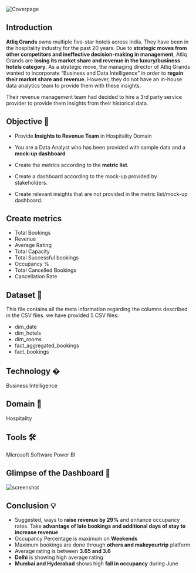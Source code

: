 ![Coverpage](https://user-images.githubusercontent.com/69301816/192222973-da740740-9c5e-4758-ae8f-0fda216857c4.jpg)
## Introduction

**Atliq Grands** owns multiple five-star hotels across India. They have been in the hospitality industry for the past 20 years. Due to **strategic moves from other competitors and ineffective decision-making in management**, Atliq Grands are **losing its market share and revenue in the luxury/business hotels category**. As a strategic move, the managing director of Atliq Grands wanted to incorporate “Business and Data Intelligence” in order to **regain their market share and revenue**. However, they do not have an in-house data analytics team to provide them with these insights.

Their revenue management team had decided to hire a 3rd party service provider to provide them insights from their historical data.
## Objective 🎯
- Provide **Insights to Revenue Team** in Hospitality Domain

- You are a Data Analyst who has been provided with sample data and a **mock-up dashboard**
- Create the metrics according to the **metric list**.
- Create a dashboard according to the mock-up provided by stakeholders.
- Create relevant insights that are not provided in the metric list/mock-up dashboard.

## Create metrics
- Total Bookings
- Revenue
- Average Rating
- Total Capacity
- Total Successful bookings
- Occupancy %
- Total Cancelled Bookings
- Cancellation Rate


## Dataset 📀

This file contains all the meta information regarding the columns described in the CSV files. we have provided 5 CSV files:
- dim_date
- dim_hotels
- dim_rooms
- fact_aggregated_bookings
- fact_bookings
## Technology �
Business Intelligence
## Domain 🛒
Hospitality
## Tools 🛠
Microsoft Software Power BI
## Glimpse of the Dashboard 🎥
![screenshot](https://user-images.githubusercontent.com/69301816/191995726-4b33521e-ccf9-4cdb-86d1-3c5e805bd370.gif)
## Conclusion 💡
- Suggested, ways to **raise revenue by 29%** and enhance occupancy rates. Take **advantage of late bookings and additional days of stay to increase revenue**
- Occupancy Percentage is maximum on **Weekends**
- Maximum bookings are done through **others and makeyourtrip** platform
- Average rating is between **3.65 and 3.6**
- **Delhi** is showing high average rating
- **Mumbai and Hyderabad** shows high **fall in occupancy** during June 

